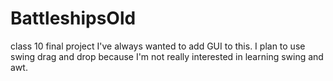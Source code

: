 # BattleshipsOld
class 10 final project
I've always wanted to add GUI to this.
I plan to use swing drag and drop because I'm not really interested in learning swing and awt.
